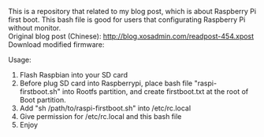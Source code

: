 This is a repository that related to my blog post, which is about Raspberry Pi first boot. This bash file is good for users that configurating Raspberry Pi without monitor.   
Original blog post (Chinese): http://blog.xosadmin.com/readpost-454.xpost  
Download modified firmware:   

Usage:   
1. Flash Raspbian into your SD card  
2. Before plug SD card into Raspberrypi, place bash file "raspi-firstboot.sh" into Rootfs partition, and create firstboot.txt at the root of Boot partition.  
3. Add "sh /path/to/raspi-firstboot.sh" into /etc/rc.local  
4. Give permission for /etc/rc.local and this bash file  
5. Enjoy  
